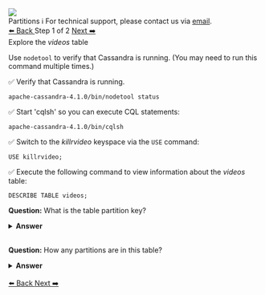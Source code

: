 <!-- TOP -->
<div class="top">
  <img class="scenario-academy-logo" src="https://datastax-academy.github.io/katapod-shared-assets/images/ds-academy-2023.svg" />
  <div class="scenario-title-section">
    <span class="scenario-title">Partitions</span>
    <span class="scenario-subtitle">ℹ️ For technical support, please contact us via <a href="mailto:academy@datastax.com">email</a>.</span>
  </div>
</div>

<!-- NAVIGATION -->
<div id="navigation-top" class="navigation-top">
 <a href='command:katapod.loadPage?[{"step":"intro"}]'
   class="btn btn-dark navigation-top-left">⬅️ Back
 </a>
<span class="step-count"> Step 1 of 2</span>
 <a href='command:katapod.loadPage?[{"step":"step3"}]' 
    class="btn btn-dark navigation-top-right">Next ➡️
  </a>
</div>

<!-- CONTENT -->

<div class="step-title">Explore the <em>videos</em> table</div>

Use `nodetool` to verify that Cassandra is running. (You may need to run this command multiple times.)

✅ Verify that Cassandra is running.
```
apache-cassandra-4.1.0/bin/nodetool status
```

✅ Start 'cqlsh' so you can execute CQL statements:
```
apache-cassandra-4.1.0/bin/cqlsh
```

✅ Switch to the *killrvideo* keyspace via the `USE` command:
```
USE killrvideo;
```

✅ Execute the following command to view information about the *videos* table: 
```
DESCRIBE TABLE videos;
```
**Question:** What is the table partition key?

<details><summary><b>Answer</b></summary>
<p>
The <i>video_id</i> column is the primary key.
</p>
</details>
<br>

**Question:** How any partitions are in this table?

<details><summary><b>Answer</b></summary>
<p>
One partition for each unique <i>video_id</i>.
</p>
</details>
<br>
<!-- NAVIGATION -->
<div id="navigation-bottom" class="navigation-bottom">
 <a href='command:katapod.loadPage?[{"step":"intro"}]'
   class="btn btn-dark navigation-bottom-left">⬅️ Back
 </a>
 <a href='command:katapod.loadPage?[{"step":"step2"}]'
    class="btn btn-dark navigation-bottom-right">Next ➡️
  </a>
</div>
